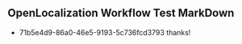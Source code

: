 ## OpenLocalization Workflow Test MarkDown
* 71b5e4d9-86a0-46e5-9193-5c736fcd3793 thanks!

<!--HONumber=Sep16_HO1-->


